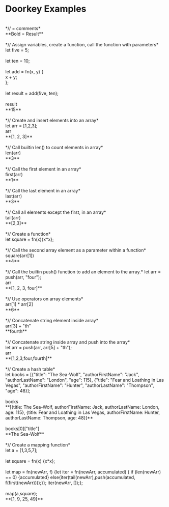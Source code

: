 # Doorkey Examples
<br/>
*// = comments*<br/>
**Bold = Result**<br/>
<br/>
*// Assign variables, create a function, call the function with parameters*<br/>
let five = 5;<br/>
<br/>
let ten = 10;<br/>
<br/>
let add = fn(x, y) {<br/>
  x + y;<br/>
};<br/>
<br/>
let result = add(five, ten);<br/>
<br/>
result<br/>
**15**<br/>
<br/>
*// Create and insert elements into an array*<br/>
let arr = [1,2,3];<br/>
arr<br/>
**[1, 2, 3]**<br/>
<br/>
*// Call builtin len() to count elements in array*<br/>
len(arr)<br/>
**3**<br/>
<br/>
*// Call the first element in an array*<br/>
first(arr)<br/>
**1**<br/>
<br/>
*// Call the last element in an array*<br/>
last(arr)<br/>
**3**<br/>
<br/>
*// Call all elements except the first, in an array*<br/>
tail(arr)<br/>
**[2,3]**<br/>
<br/>
*// Create a function*<br/>
let square = fn(x){x*x};<br/>
<br/>
*// Call the second array element as a parameter within a function*
square(arr[1])<br/>
**4**<br/>
<br/>
*// Call the builtin push() function to add an element to the array.*
let arr = push(arr, "four");<br/>
arr<br/>
**[1, 2, 3, four]**<br/>
<br/>
*// Use operators on array elements*<br/>
arr[1] * arr[2]<br/>
**6**<br/>
<br/>
*// Concatenate string element inside array*<br/>
arr[3] + "th"<br/>
**fourth**<br/>
<br/>
*// Concatenate string inside array and push into the array*<br/>
let arr = push(arr, arr[5] + "th");<br/>
arr<br/>
**[1,2,3,four,fourth]**<br/>
<br/>
*// Create a hash table*<br/>
let books = [{"title": "The Sea-Wolf", "authorFirstName": "Jack", "authorLastName": "London", "age": 115}, {"title": "Fear and Loathing in Las Vegas", "authorFirstName": "Hunter", "authorLastName": "Thompson", "age": 48}];<br/>
<br/>
books<br/>
**[{title: The Sea-Wolf, authorFirstName: Jack, authorLastName: London, age: 115}, {title: Fear and Loathing in Las Vegas, authorFirstName: Hunter, authorLastName: Thompson, age: 48}]**<br/>
<br/>
books[0]["title"]<br/>
**The Sea-Wolf**<br/>
<br/>
*// Create a mapping function*<br/>
let a = [1,3,5,7];<br/>
<br/>
let square = fn(x) {x*x};<br/>
<br/>
let map = fn(newArr, f) {let iter = fn(newArr, accumulated) { if (len(newArr) == 0) {accumulated} else{iter(tail(newArr),push(accumulated, f(first(newArr))));}}; iter(newArr, []);};<br/>
<br/>
map(a,square);<br/>
**[1, 9, 25, 49]**<br/>
